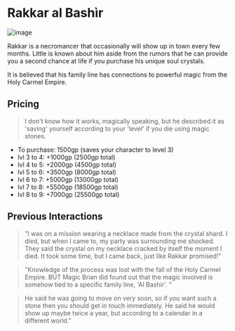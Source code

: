 # Rakkar al Bashìr

![image](https://github.com/LemurianAdventureGuild/wiki/assets/1022875/f809695a-a820-4e4b-9a70-1dca33d7b2f6)

Rakkar is a necromancer that occasionally will show up in town every few months. Little is known about him aside from the rumors that he can provide you a second chance at life if you purchase his unique soul crystals.

It is believed that his family line has connections to powerful magic from the Holy Carmel Empire.

## Pricing

> I don't know how it works, magically speaking, but he described it as 'saving' yourself according to your 'level' if you die using magic stones. 

* To purchase: 1500gp (saves your character to level 3)
* lvl 3 to 4: +1000gp (2500gp total)
* lvl 4 to 5: +2000gp (4500gp total)
* lvl 5 to 6: +3500gp (8000gp total)
* lvl 6 to 7: +5000gp (13000gp total)
* lvl 7 to 8: +5500gp (18500gp total)
* lvl 8 to 9: +7000gp (25500gp total)

## Previous Interactions

> "I was on a mission wearing a necklace made from the crystal shard. I died, but when I came to, my party was surrounding me shocked. They said the crystal on my necklace cracked by itself the moment I died. It took some time, but I came back, just like Rakkar promised!"

> "Knowledge of the process was lost with the fall of the Holy Carmel Empire. BUT Magic Brian did found out that the magic involved is somehow tied to a specific family line, 'Al Bashir'. "

> He said he was going to move on very soon, so if you want such a stone then you should get in touch immediately. He said he would show up maybe twice a year, but according to a calendar in a different world."
